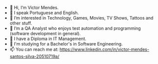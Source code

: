 - 👋 Hi, I’m Victor Mendes.
- 👀 I speak Portuguese and English. 
- 👀 I’m interested in Technology, Games, Movies, TV Shows, Tattoos and other stuff.
- 🌱 I’m a QA Analyst who enjoys test automation and programming (software development in general).
- 💞️ I have a Diploma in IT Management.
- 💞️ I'm studying for a Bachelor's in Software Engineering.
- 📫 You can reach me at: https://www.linkedin.com/in/victor-mendes-santos-silva-20510719a/

<!---
VICTORmss13/VICTORmss13 is a ✨ special ✨ repository because its `README.md` (this file) appears on your GitHub profile.
You can click the Preview link to take a look at your changes.
--->
